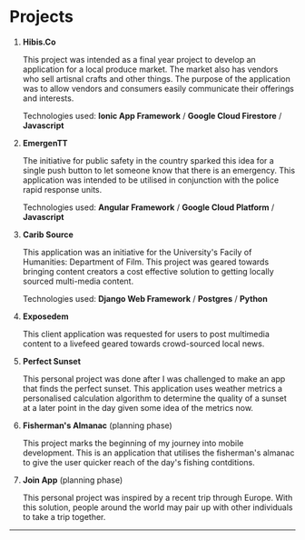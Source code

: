 # Projects

1. **Hibis.Co**

   This project was intended as a final year project to develop an application for a local produce market. The market also has vendors who sell artisnal crafts and other things. The purpose of the application was to allow vendors and consumers easily communicate their offerings and interests.

   Technologies used: **Ionic App Framework** / **Google Cloud Firestore** / **Javascript**

2. **EmergenTT**

   The initiative for public safety in the country sparked this idea for a single push button to let someone know that there is an emergency. This application was intended to be utilised in conjunction with the police rapid response units.

   Technologies used: **Angular Framework** / **Google Cloud Platform** / **Javascript**

3. **Carib Source**

   This application was an initiative for the University's Facily of Humanities: Department of Film. This project was geared towards bringing content creators a cost effective solution to getting locally sourced multi-media content.

   Technologies used: **Django Web Framework** / **Postgres** / **Python**

4. **Exposedem**

   This client application was requested for users to post multimedia content to a livefeed geared towards crowd-sourced local news.

5. **Perfect Sunset**

   This personal project was done after I was challenged to make an app that finds the perfect sunset. This application uses weather metrics a personalised calculation algorithm to determine the quality of a sunset at a later point in the day given some idea of the metrics now.

6. **Fisherman's Almanac** (planning phase)

   This project marks the beginning of my journey into mobile development. This is an application that utilises the fisherman's almanac to give the user quicker reach of the day's fishing contditions.

7. **Join App** (planning phase)

   This personal project was inspired by a recent trip through Europe. With this solution, people around the world may pair up with other individuals to take a trip together.

---

